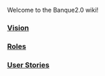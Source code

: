 Welcome to the Banque2.0 wiki!

###  [Vision](https://github.com/samkoinski/Banque2.0/wiki/Main)
### [Roles](https://github.com/samkoinski/Banque2.0/wiki/Roles)
### [User Stories](https://github.com/samkoinski/Banque2.0/wiki/User-Stories)